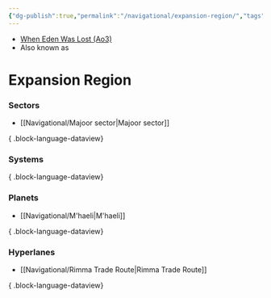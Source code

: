 ```yaml
---
{"dg-publish":true,"permalink":"/navigational/expansion-region/","tags":["map","region","western"]}
---
```


- [When Eden Was Lost (Ao3)](https://archiveofourown.org/works/19334440/chapters/45992584)
- Also known as
# Expansion Region


### Sectors
- [[Navigational/Majoor sector\|Majoor sector]]

{ .block-language-dataview}
### Systems

{ .block-language-dataview}
### Planets
- [[Navigational/M'haeli\|M'haeli]]

{ .block-language-dataview}
### Hyperlanes
- [[Navigational/Rimma Trade Route\|Rimma Trade Route]]

{ .block-language-dataview}